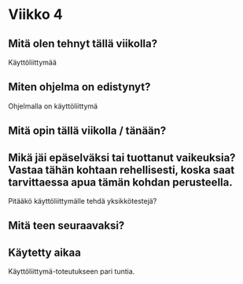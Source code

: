 # Viikko 4

## Mitä olen tehnyt tällä viikolla?

Käyttöliittymää

## Miten ohjelma on edistynyt?

Ohjelmalla on käyttöliittymä

## Mitä opin tällä viikolla / tänään?



## Mikä jäi epäselväksi tai tuottanut vaikeuksia? Vastaa tähän kohtaan rehellisesti, koska saat tarvittaessa apua tämän kohdan perusteella.

Pitääkö käyttöliittymälle tehdä yksikkötestejä?

## Mitä teen seuraavaksi?


## Käytetty aikaa

Käyttöliittymä-toteutukseen pari tuntia.
